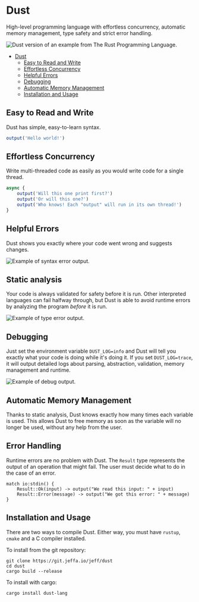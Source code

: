 # Dust

High-level programming language with effortless concurrency, automatic memory management, type safety and strict error handling.

![Dust version of an example from The Rust Programming Language.](https://git.jeffa.io/jeff/dust/raw/branch/main/docs/assets/example_0.png)

<!--toc:start-->
- [Dust](#dust)
  - [Easy to Read and Write](#easy-to-read-and-write)
  - [Effortless Concurrency](#effortless-concurrency)
  - [Helpful Errors](#helpful-errors)
  - [Debugging](#debugging)
  - [Automatic Memory Management](#automatic-memory-management)
  - [Installation and Usage](#installation-and-usage)
<!--toc:end-->

## Easy to Read and Write

Dust has simple, easy-to-learn syntax.

```js
output('Hello world!')
```

## Effortless Concurrency

Write multi-threaded code as easily as you would write code for a single thread.

```js
async {
    output('Will this one print first?')
    output('Or will this one?')
    output('Who knows! Each "output" will run in its own thread!')
}
```

## Helpful Errors

Dust shows you exactly where your code went wrong and suggests changes.

![Example of syntax error output.](https://git.jeffa.io/jeff/dust/raw/branch/main/docs/assets/syntax_error.png)

## Static analysis

Your code is always validated for safety before it is run. Other interpreted languages can fail halfway through, but Dust is able to avoid runtime errors by analyzing the program *before* it is run.

![Example of type error output.](https://git.jeffa.io/jeff/dust/raw/branch/main/docs/assets/type_error.png)

## Debugging

Just set the environment variable `DUST_LOG=info` and Dust will tell you exactly what your code is doing while it's doing it. If you set `DUST_LOG=trace`, it will output detailed logs about parsing, abstraction, validation, memory management and runtime.

![Example of debug output.](https://git.jeffa.io/jeff/dust/raw/branch/main/docs/assets/debugging.png)

## Automatic Memory Management

Thanks to static analysis, Dust knows exactly how many times each variable is used. This allows Dust to free memory as soon as the variable will no longer be used, without any help from the user.

## Error Handling

Runtime errors are no problem with Dust. The `Result` type represents the output of an operation that might fail. The user must decide what to do in the case of an error.

```dust
match io:stdin() {
    Result::Ok(input) -> output("We read this input: " + input)
    Result::Error(message) -> output("We got this error: " + message)
}
```

## Installation and Usage

There are two ways to compile Dust. Either way, you must have `rustup`, `cmake` and a C compiler installed.

To install from the git repository:

```fish
git clone https://git.jeffa.io/jeff/dust
cd dust
cargo build --release
```

To install with cargo:

```fish
cargo install dust-lang
```
